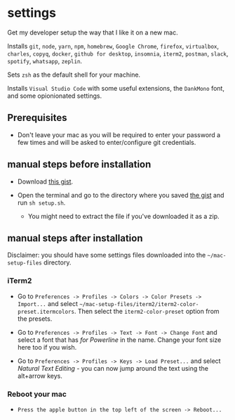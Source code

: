 # settings
Get my developer setup the way that I like it on a new mac.

Installs `git`, `node`, `yarn`, `npm`, `homebrew`, `Google Chrome`, `firefox`, `virtualbox`, `charles`, `copyq`, `docker`, `github for desktop`, `insomnia`, `iterm2`, `postman`, `slack`, `spotify`, `whatsapp`, `zeplin`.

Sets `zsh` as the default shell for your machine.

Installs `Visual Studio Code` with some useful extensions, the `DankMono` font, and some opionionated settings.

## Prerequisites
* Don't leave your mac as you will be required to enter your password a few times and will be asked to enter/configure git credentials.

## manual steps before installation
* Download [this gist](https://gist.github.com/oliver-wilson-dev/473ff116e6cc56a81e596c3392e65cf8). 

* Open the terminal and go to the directory where you saved [the gist](https://gist.github.com/oliver-wilson-dev/473ff116e6cc56a81e596c3392e65cf8) and run `sh setup.sh`.
  * You might need to extract the file if you've downloaded it as a zip.

## manual steps after installation
Disclaimer: you should have some settings files downloaded into the `~/mac-setup-files` directory.

### iTerm2
* Go to `Preferences -> Profiles -> Colors -> Color Presets -> Import...` and select `~/mac-setup-files/iterm2/iterm2-color-preset.itermcolors`. Then select the `iterm2-color-preset` option from the presets.

* Go to `Preferences -> Profiles -> Text -> Font -> Change Font` and select a font that has _for Powerline_ in the name. Change your font size here too if you wish.

* Go to `Preferences -> Profiles -> Keys -> Load Preset...` and select _Natural Text Editing_ - you can now jump around the text using the alt+arrow keys.

### Reboot your mac
* `Press the apple button in the top left of the screen -> Reboot...`
